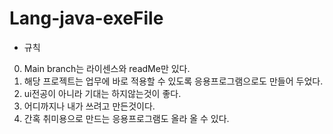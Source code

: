 # Lang-java-exeFile
- 규칙
0. Main branch는 라이센스와 readMe만 있다.
1. 해당 프로젝트는 업무에 바로 적용할 수 있도록 응용프로그램으로도 만들어 두었다.
2. ui전공이 아니라 기대는 하지않는것이 좋다.
3. 어디까지나 내가 쓰려고 만든것이다.
4. 간혹 취미용으로 만드는 응용프로그램도 올라 올 수 있다.
